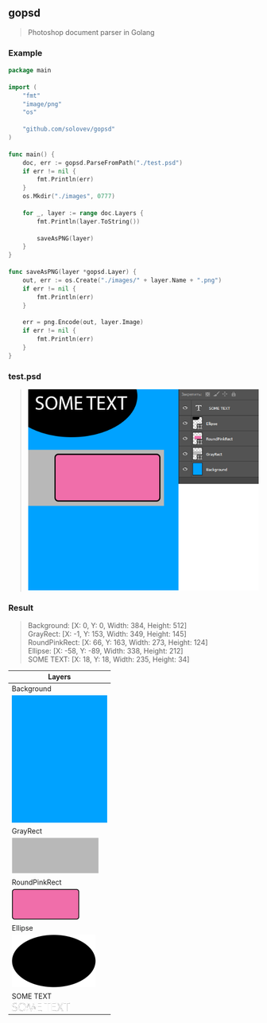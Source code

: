 ## gopsd
> Photoshop document parser in Golang

### Example

```go
package main

import (
	"fmt"
	"image/png"
	"os"

	"github.com/solovev/gopsd"
)

func main() {
	doc, err := gopsd.ParseFromPath("./test.psd")
	if err != nil {
		fmt.Println(err)
	}
	os.Mkdir("./images", 0777)

	for _, layer := range doc.Layers {
		fmt.Println(layer.ToString())

		saveAsPNG(layer)
	}
}

func saveAsPNG(layer *gopsd.Layer) {
	out, err := os.Create("./images/" + layer.Name + ".png")
	if err != nil {
		fmt.Println(err)
	}

	err = png.Encode(out, layer.Image)
	if err != nil {
		fmt.Println(err)
	}
}
```
### test.psd
> ![photoshop](https://raw.githubusercontent.com/solovev/gopsd/master/examples/images/readme_preview.png)

### Result

> Background: [X: 0, Y: 0, Width: 384, Height: 512] <br>
GrayRect: [X: -1, Y: 153, Width: 349, Height: 145] <br>
RoundPinkRect: [X: 66, Y: 163, Width: 273, Height: 124] <br>
Ellipse: [X: -58, Y: -89, Width: 338, Height: 212] <br>
SOME TEXT: [X: 18, Y: 18, Width: 235, Height: 34] <br>


| Layers |
| ------------- |
| Background |
| <img src="https://raw.githubusercontent.com/solovev/gopsd/master/examples/images/Background.png" alt="Background" width="192" height="256" /> |
| GrayRect |
| <img src="https://raw.githubusercontent.com/solovev/gopsd/master/examples/images/GrayRect.png" alt="GrayRect" width="175" height="72" /> |
| RoundPinkRect |
| <img src="https://raw.githubusercontent.com/solovev/gopsd/master/examples/images/RoundPinkRect.png" alt="RoundPinkRect" width="136" height="62" /> |
| Ellipse |
| <img src="https://raw.githubusercontent.com/solovev/gopsd/master/examples/images/Ellipse.png" alt="Ellipse" width="169" height="106" /> |
| SOME TEXT |
| <img src="https://raw.githubusercontent.com/solovev/gopsd/master/examples/images/SOME TEXT.png" alt="SOME TEXT" width="117" height="17" /> |
